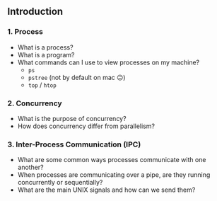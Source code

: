 ## Introduction

### 1. Process

* What is a process?
* What is a program?
* What commands can I use to view processes on my machine?
  * `ps`
  * `pstree` (not by default on mac ☹️)
  * `top` / `htop`

### 2. Concurrency

* What is the purpose of concurrency?
* How does concurrency differ from parallelism?

### 3. Inter-Process Communication (IPC)

* What are some common ways processes communicate with one another?
* When processes are communicating over a pipe, are they running concurrently or sequentially?
* What are the main UNIX signals and how can we send them?

